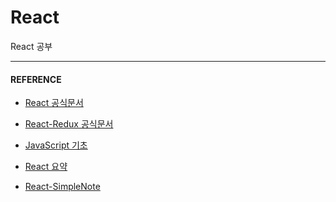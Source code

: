 # React
React 공부

---

#### REFERENCE

* [React 공식문서](https://ko.reactjs.org/)
* [React-Redux 공식문서](https://react-redux.js.org/introduction/basic-tutorial)

* [JavaScript 기초]([https://medium.com/@violetboralee/react%EB%A5%BC-%EB%B0%B0%EC%9A%B0%EA%B8%B0-%EC%A0%84%EC%97%90-%EC%95%8C%EC%95%84%EC%95%BC-%ED%95%A0-javascript%EA%B8%B0%EC%B4%88-e0665f8cbee0](https://medium.com/@violetboralee/react를-배우기-전에-알아야-할-javascript기초-e0665f8cbee0))
* [React 요약](https://velog.io/@kyusung/react-summary)

* [React-SimpleNote]([https://medium.com/@khwsc1/%EC%86%90%EC%9C%BC%EB%A1%9C-%EB%94%B0%EB%9D%BC-%EB%A7%8C%EB%93%9C%EB%8A%94-%EC%8B%AC%ED%94%8C%EB%85%B8%ED%8A%B8-%EC%95%B1-%EC%B4%88%EC%8B%AC%EC%9E%90%EB%A5%BC-%EC%9C%84%ED%95%9C-%EB%A6%AC%EC%95%A1%ED%8A%B8-%ED%8A%9C%ED%86%A0%EB%A6%AC%EC%96%BC-fa96abcf6504](https://medium.com/@khwsc1/손으로-따라-만드는-심플노트-앱-초심자를-위한-리액트-튜토리얼-fa96abcf6504))

